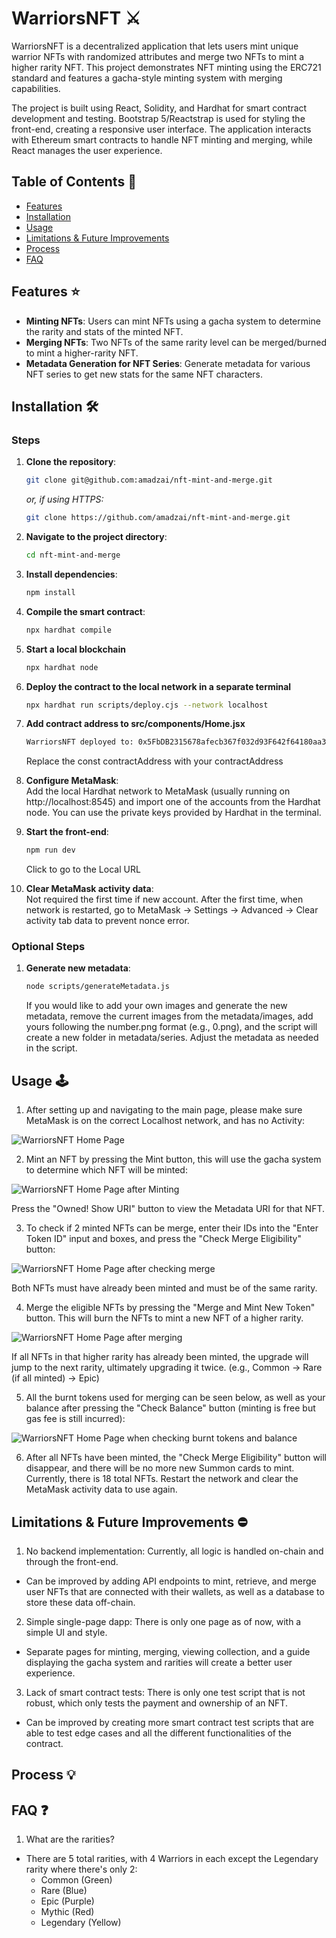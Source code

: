 # WarriorsNFT :crossed_swords:
WarriorsNFT is a decentralized application that lets users mint unique warrior NFTs with randomized attributes and merge two NFTs to mint a higher rarity NFT. 
This project demonstrates NFT minting using the ERC721 standard and features a gacha-style minting system with merging capabilities. 

The project is built using React, Solidity, and Hardhat for smart contract development and testing. Bootstrap 5/Reactstrap is used for styling the front-end, creating a responsive user interface. The application interacts with Ethereum smart contracts to handle NFT minting and merging, while React manages the user experience.

## Table of Contents :scroll:
- [Features](#features-star)
- [Installation](#installation-hammer_and_wrench)
- [Usage](#usage-joystick)
- [Limitations & Future Improvements](#limitations--future-improvements-no_entry)
- [Process](#process-bulb)
- [FAQ](#faq-question)

## Features :star:
- **Minting NFTs**: Users can mint NFTs using a gacha system to determine the rarity and stats of the minted NFT.
- **Merging NFTs**: Two NFTs of the same rarity level can be merged/burned to mint a higher-rarity NFT.
- **Metadata Generation for NFT Series**:  Generate metadata for various NFT series to get new stats for the same NFT characters.

## Installation :hammer_and_wrench:
### Steps
1. **Clone the repository**:
    ```bash
    git clone git@github.com:amadzai/nft-mint-and-merge.git
    ```

   *or, if using HTTPS:*
    ```bash
    git clone https://github.com/amadzai/nft-mint-and-merge.git
    ```

2. **Navigate to the project directory**:
    ```bash
    cd nft-mint-and-merge
    ```

3. **Install dependencies**:
    ```bash
    npm install
    ```

4. **Compile the smart contract**:
    ```bash
    npx hardhat compile
    ```

5. **Start a local blockchain**
    ```bash
    npx hardhat node
    ```

6. **Deploy the contract to the local network in a separate terminal**
    ```bash
    npx hardhat run scripts/deploy.cjs --network localhost
    ```

7. **Add contract address to src/components/Home.jsx**
    ```bash
    WarriorsNFT deployed to: 0x5FbDB2315678afecb367f032d93F642f64180aa3
    ```
    Replace the const contractAddress with your contractAddress

8. **Configure MetaMask**:  
    Add the local Hardhat network to MetaMask (usually running on http://localhost:8545) and import one of the accounts from the Hardhat node. You can use the private keys provided by Hardhat in the terminal.

9. **Start the front-end**:
    ```bash
    npm run dev
    ```
    Click to go to the Local URL

10. **Clear MetaMask activity data**:  
    Not required the first time if new account. After the first time, when network 
    is restarted, go to MetaMask -> Settings -> Advanced -> Clear activity tab data to prevent nonce error.

### Optional Steps
1. **Generate new metadata**:  
    ```bash
    node scripts/generateMetadata.js
    ```
    If you would like to add your own images and generate the new metadata, remove the current images from the metadata/images, add yours following the number.png format
    (e.g., 0.png), and the script will create a new folder in metadata/series. Adjust the metadata as needed in the script.

## Usage :joystick:
1. After setting up and navigating to the main page, please make sure MetaMask is on the correct Localhost network, and has no Activity:

<img src="./screenshots/1.png" alt="WarriorsNFT Home Page">

2. Mint an NFT by pressing the Mint button, this will use the gacha system to determine which NFT will be minted:

<img src="./screenshots/2.png" alt="WarriorsNFT Home Page after Minting">

Press the "Owned! Show URI" button to view the Metadata URI for that NFT.

3. To check if 2 minted NFTs can be merge, enter their IDs into the "Enter Token ID" input and boxes, and press the "Check Merge Eligibility" button:

<img src="./screenshots/3.png" alt="WarriorsNFT Home Page after checking merge">

Both NFTs must have already been minted and must be of the same rarity. 

4. Merge the eligible NFTs by pressing the "Merge and Mint New Token" button. This will burn the NFTs to mint a new NFT of a higher rarity. 

<img src="./screenshots/4.png" alt="WarriorsNFT Home Page after merging">

If all NFTs in that higher rarity has already been minted, the upgrade will jump to the next rarity, ultimately upgrading it twice. (e.g., Common -> Rare (if all minted) -> Epic)

5. All the burnt tokens used for merging can be seen below, as well as your balance after pressing the "Check Balance" button (minting is free but gas fee is still incurred):

<img src="./screenshots/5.png" alt="WarriorsNFT Home Page when checking burnt tokens and balance">

6. After all NFTs have been minted, the "Check Merge Eligibility" button will disappear, and there will be no more new Summon cards to mint. Currently, there is 18 total NFTs. Restart the network and clear the MetaMask activity data to use again.

## Limitations & Future Improvements :no_entry:
1. No backend implementation: Currently, all logic is handled on-chain and through the front-end.  
- Can be improved by adding API endpoints to mint, retrieve, and merge user NFTs that are connected with their wallets, as well as a database to store these data off-chain.

2. Simple single-page dapp: There is only one page as of now, with a simple UI and style.  
- Separate pages for minting, merging, viewing collection, and a guide displaying the gacha system and rarities will create a better user experience. 

3. Lack of smart contract tests: There is only one test script that is not robust, which only tests the payment and ownership of an NFT.  
- Can be improved by creating more smart contract test scripts that are able to test edge cases and all the different functionalities of the contract.

## Process :bulb:


## FAQ :question:
1. What are the rarities?
- There are 5 total rarities, with 4 Warriors in each except the Legendary rarity where there's only 2:
  - Common (Green)
  - Rare (Blue)
  - Epic (Purple)
  - Mythic (Red)
  - Legendary (Yellow)

